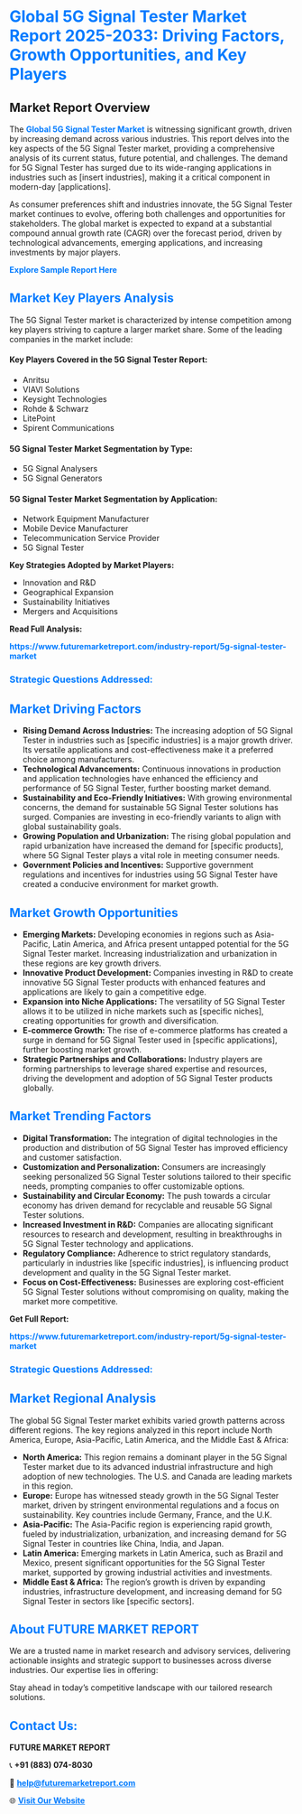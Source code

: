 <h1 style="color: #007BFF;">Global 5G Signal Tester Market Report 2025-2033: Driving Factors, Growth Opportunities, and Key Players</h1>

<section id="overview">
<h2>Market Report Overview</h2>
<p>The <a href="https://www.futuremarketreport.com/industry-report/5g-signal-tester-market" style="color: #007BFF; text-decoration: none;"><strong>Global 5G Signal Tester Market</strong></a> is witnessing significant growth, driven by increasing demand across various industries. This report delves into the key aspects of the 5G Signal Tester market, providing a comprehensive analysis of its current status, future potential, and challenges. The demand for 5G Signal Tester has surged due to its wide-ranging applications in industries such as [insert industries], making it a critical component in modern-day [applications].</p>
<p>As consumer preferences shift and industries innovate, the 5G Signal Tester market continues to evolve, offering both challenges and opportunities for stakeholders. The global market is expected to expand at a substantial compound annual growth rate (CAGR) over the forecast period, driven by technological advancements, emerging applications, and increasing investments by major players.</p>
</section>

<section id="overview">
<p><a href="https://www.futuremarketreport.com/request-sample/reportId=127963" style="color: #007BFF; text-decoration: none;"><strong>Explore Sample Report Here</strong></a></p>
</section>

<section id="key-players">
<h2 style="color: #007BFF;">Market Key Players Analysis</h2>
<p>The 5G Signal Tester market is characterized by intense competition among key players striving to capture a larger market share. Some of the leading companies in the market include:</p>
<h4>Key Players Covered in the 5G Signal Tester Report:</h4>
<ul><li>Anritsu</li><li>VIAVI Solutions</li><li>Keysight Technologies</li><li>Rohde &amp; Schwarz</li><li>LitePoint</li><li>Spirent Communications</li></ul>
<h4>5G Signal Tester Market Segmentation by Type:</h4>
<ul><li>5G Signal Analysers</li><li>5G Signal Generators</li></ul>

<h4>5G Signal Tester Market Segmentation by Application:</h4>
<ul><li>Network Equipment Manufacturer</li><li>Mobile Device Manufacturer</li><li>Telecommunication Service Provider</li><li>5G Signal Tester</li></ul>
<p><strong>Key Strategies Adopted by Market Players:</strong></p>
<ul>
<li>Innovation and R&D</li>
<li>Geographical Expansion</li>
<li>Sustainability Initiatives</li>
<li>Mergers and Acquisitions</li>
</ul>
</section>

<section>
<p><strong>Read Full Analysis: </strong></p><a href="https://www.futuremarketreport.com/industry-report/5g-signal-tester-market" style="color: #007BFF; text-decoration: none;"><strong>https://www.futuremarketreport.com/industry-report/5g-signal-tester-market</strong></a>
<h3 style="color: #007BFF;">Strategic Questions Addressed:</h3>
</section>

<section id="driving-factors">
<h2 style="color: #007BFF;">Market Driving Factors</h2>
<ul>
<li><strong>Rising Demand Across Industries:</strong> The increasing adoption of 5G Signal Tester in industries such as [specific industries] is a major growth driver. Its versatile applications and cost-effectiveness make it a preferred choice among manufacturers.</li>
<li><strong>Technological Advancements:</strong> Continuous innovations in production and application technologies have enhanced the efficiency and performance of 5G Signal Tester, further boosting market demand.</li>
<li><strong>Sustainability and Eco-Friendly Initiatives:</strong> With growing environmental concerns, the demand for sustainable 5G Signal Tester solutions has surged. Companies are investing in eco-friendly variants to align with global sustainability goals.</li>
<li><strong>Growing Population and Urbanization:</strong> The rising global population and rapid urbanization have increased the demand for [specific products], where 5G Signal Tester plays a vital role in meeting consumer needs.</li>
<li><strong>Government Policies and Incentives:</strong> Supportive government regulations and incentives for industries using 5G Signal Tester have created a conducive environment for market growth.</li>
</ul>
</section>

<section id="growth-opportunities">
<h2 style="color: #007BFF;">Market Growth Opportunities</h2>
<ul>
<li><strong>Emerging Markets:</strong> Developing economies in regions such as Asia-Pacific, Latin America, and Africa present untapped potential for the 5G Signal Tester market. Increasing industrialization and urbanization in these regions are key growth drivers.</li>
<li><strong>Innovative Product Development:</strong> Companies investing in R&D to create innovative 5G Signal Tester products with enhanced features and applications are likely to gain a competitive edge.</li>
<li><strong>Expansion into Niche Applications:</strong> The versatility of 5G Signal Tester allows it to be utilized in niche markets such as [specific niches], creating opportunities for growth and diversification.</li>
<li><strong>E-commerce Growth:</strong> The rise of e-commerce platforms has created a surge in demand for 5G Signal Tester used in [specific applications], further boosting market growth.</li>
<li><strong>Strategic Partnerships and Collaborations:</strong> Industry players are forming partnerships to leverage shared expertise and resources, driving the development and adoption of 5G Signal Tester products globally.</li>
</ul>
</section>

<section id="trending-factors">
<h2 style="color: #007BFF;">Market Trending Factors</h2>
<ul>
<li><strong>Digital Transformation:</strong> The integration of digital technologies in the production and distribution of 5G Signal Tester has improved efficiency and customer satisfaction.</li>
<li><strong>Customization and Personalization:</strong> Consumers are increasingly seeking personalized 5G Signal Tester solutions tailored to their specific needs, prompting companies to offer customizable options.</li>
<li><strong>Sustainability and Circular Economy:</strong> The push towards a circular economy has driven demand for recyclable and reusable 5G Signal Tester solutions.</li>
<li><strong>Increased Investment in R&D:</strong> Companies are allocating significant resources to research and development, resulting in breakthroughs in 5G Signal Tester technology and applications.</li>
<li><strong>Regulatory Compliance:</strong> Adherence to strict regulatory standards, particularly in industries like [specific industries], is influencing product development and quality in the 5G Signal Tester market.</li>
<li><strong>Focus on Cost-Effectiveness:</strong> Businesses are exploring cost-efficient 5G Signal Tester solutions without compromising on quality, making the market more competitive.</li>
</ul>
</section>

<section>
<p><strong>Get Full Report: </strong></p><a href="https://www.futuremarketreport.com/industry-report/5g-signal-tester-market" style="color: #007BFF; text-decoration: none;"><strong>https://www.futuremarketreport.com/industry-report/5g-signal-tester-market</strong></a>
<h3 style="color: #007BFF;">Strategic Questions Addressed:</h3>
</section>


<section id="regional-analysis">
<h2 style="color: #007BFF;">Market Regional Analysis</h2>
<p>The global 5G Signal Tester market exhibits varied growth patterns across different regions. The key regions analyzed in this report include North America, Europe, Asia-Pacific, Latin America, and the Middle East & Africa:</p>
<ul>
<li><strong>North America:</strong> This region remains a dominant player in the 5G Signal Tester market due to its advanced industrial infrastructure and high adoption of new technologies. The U.S. and Canada are leading markets in this region.</li>
<li><strong>Europe:</strong> Europe has witnessed steady growth in the 5G Signal Tester market, driven by stringent environmental regulations and a focus on sustainability. Key countries include Germany, France, and the U.K.</li>
<li><strong>Asia-Pacific:</strong> The Asia-Pacific region is experiencing rapid growth, fueled by industrialization, urbanization, and increasing demand for 5G Signal Tester in countries like China, India, and Japan.</li>
<li><strong>Latin America:</strong> Emerging markets in Latin America, such as Brazil and Mexico, present significant opportunities for the 5G Signal Tester market, supported by growing industrial activities and investments.</li>
<li><strong>Middle East & Africa:</strong> The region’s growth is driven by expanding industries, infrastructure development, and increasing demand for 5G Signal Tester in sectors like [specific sectors].</li>
</ul>
</section>

<footer>
<h2 style="color: #007BFF;">About FUTURE MARKET REPORT</h2>
<p>We are a trusted name in market research and advisory services, delivering actionable insights and strategic support to businesses across diverse industries. Our expertise lies in offering:</p>

<p>Stay ahead in today’s competitive landscape with our tailored research solutions.</p>

<h2 style="color: #007BFF;">Contact Us:</h2>
<p><strong>FUTURE MARKET REPORT</strong></p>
<p>📞 <strong>+91 (883) 074-8030</strong></p>
<p>📧 <strong><a href="mailto:help@futuremarketreport.com" style="color: #007BFF;">help@futuremarketreport.com</a></strong></p>
<p>🌐 <strong><a href="https://www.futuremarketreport.com/" style="color: #007BFF;">Visit Our Website</a></strong></p>
</footer>